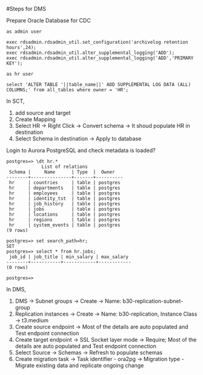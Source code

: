#Steps for DMS

Prepare Oracle Database for CDC
```
as admin user

exec rdsadmin.rdsadmin_util.set_configuration('archivelog retention hours',24);
exec rdsadmin.rdsadmin_util.alter_supplemental_logging('ADD');
exec rdsadmin.rdsadmin_util.alter_supplemental_logging('ADD','PRIMARY KEY');

as hr user

select 'ALTER TABLE '||table_name||' ADD SUPPLEMENTAL LOG DATA (ALL) COLUMNS;' from all_tables where owner = 'HR';
```

In SCT,

1. add source and target 
2. Create Mapping
3. Select HR -> Right Click -> Convert schema -> It shoud populate HR in destination
4. Select Schema in destination -> Apply to database

Login to Aurora PostgreSQL and check metadata is loaded?

```
postgres=> \dt hr.*
             List of relations
 Schema |     Name      | Type  |  Owner
--------+---------------+-------+----------
 hr     | countries     | table | postgres
 hr     | departments   | table | postgres
 hr     | employees     | table | postgres
 hr     | identity_tst  | table | postgres
 hr     | job_history   | table | postgres
 hr     | jobs          | table | postgres
 hr     | locations     | table | postgres
 hr     | regions       | table | postgres
 hr     | system_events | table | postgres
(9 rows)

postgres=> set search_path=hr;
SET
postgres=> select * from hr.jobs;
 job_id | job_title | min_salary | max_salary
--------+-----------+------------+------------
(0 rows)

postgres=>
```

In DMS,

1. DMS -> Subnet groups -> Create -> Name: b30-replication-subnet-group
2. Replication instances -> Create -> Name: b30-replication, Instance Class -> t3.medium
3. Create source endpoint -> Most of the details are auto populated and Test endpoint connection
4. Create target endpoint -> SSL Socket layer mode -> Require;  Most of the details are auto populated and Test endpoint connection
5. Select Source -> Schemas -> Refresh to populate schemas
6. Create migration task -> Task identifier - ora2pg -> Migration type - Migrate existing data and replicate ongoing change
   

